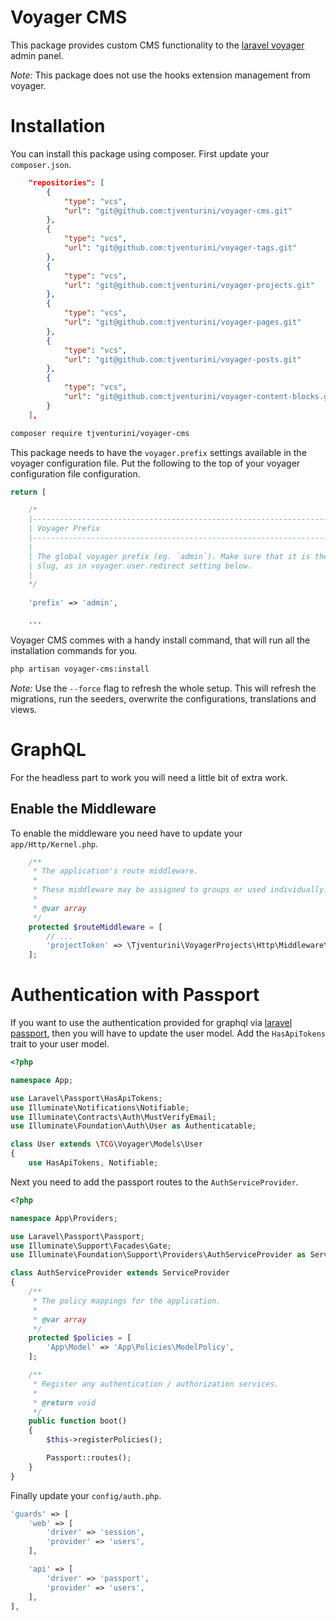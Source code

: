 # Voyager CMS

This package provides custom CMS functionality to the [laravel voyager](https://laravelvoyager.com) admin panel.

*Note:* This package does not use the hooks extension management from voyager.

# Installation

You can install this package using composer. First update your `composer.json`.

```json
    "repositories": [
        {
            "type": "vcs",
            "url": "git@github.com:tjventurini/voyager-cms.git"
        },
        {
            "type": "vcs",
            "url": "git@github.com:tjventurini/voyager-tags.git"
        },
        {
            "type": "vcs",
            "url": "git@github.com:tjventurini/voyager-projects.git"
        },
        {
            "type": "vcs",
            "url": "git@github.com:tjventurini/voyager-pages.git"
        },
        {
            "type": "vcs",
            "url": "git@github.com:tjventurini/voyager-posts.git"
        },
        {
            "type": "vcs",
            "url": "git@github.com:tjventurini/voyager-content-blocks.git"
        }
    ],
```

```bash
composer require tjventurini/voyager-cms 
```

This package needs to have the `voyager.prefix` settings available in the voyager configuration file. Put the following to the top of your voyager configuration file configuration.

```php
return [

    /*
    |--------------------------------------------------------------------------
    | Voyager Prefix
    |--------------------------------------------------------------------------
    |
    | The global voyager prefix (eg. `admin`). Make sure that it is the same
    | slug, as in voyager.user.redirect setting below.
    |
    */
    
    'prefix' => 'admin',

    ...
```

Voyager CMS commes with a handy install command, that will run all the installation commands for you.

```bash
php artisan voyager-cms:install
```

*Note:* Use the `--force` flag to refresh the whole setup. This will refresh the migrations, run the seeders, overwrite the configurations, translations and views.

# GraphQL

For the headless part to work you will need a little bit of extra work.

## Enable the Middleware

To enable the middleware you need have to update your `app/Http/Kernel.php`.

```php
    /**
     * The application's route middleware.
     *
     * These middleware may be assigned to groups or used individually.
     *
     * @var array
     */
    protected $routeMiddleware = [
        // ...
        'projectToken' => \Tjventurini\VoyagerProjects\Http\Middleware\VerifyProjectToken::class,
    ];
```

# Authentication with Passport

If you want to use the authentication provided for graphql via [laravel passport](https://laravel.com/docs/5.8/passport), then you will have to update the user model. Add the `HasApiTokens` trait to your user model.

```php
<?php

namespace App;

use Laravel\Passport\HasApiTokens;
use Illuminate\Notifications\Notifiable;
use Illuminate\Contracts\Auth\MustVerifyEmail;
use Illuminate\Foundation\Auth\User as Authenticatable;

class User extends \TCG\Voyager\Models\User
{
    use HasApiTokens, Notifiable;
```

Next you need to add the passport routes to the `AuthServiceProvider`.


```php
<?php

namespace App\Providers;

use Laravel\Passport\Passport;
use Illuminate\Support\Facades\Gate;
use Illuminate\Foundation\Support\Providers\AuthServiceProvider as ServiceProvider;

class AuthServiceProvider extends ServiceProvider
{
    /**
     * The policy mappings for the application.
     *
     * @var array
     */
    protected $policies = [
        'App\Model' => 'App\Policies\ModelPolicy',
    ];

    /**
     * Register any authentication / authorization services.
     *
     * @return void
     */
    public function boot()
    {
        $this->registerPolicies();

        Passport::routes();
    }
}
```

Finally update your `config/auth.php`.

```php
'guards' => [
    'web' => [
        'driver' => 'session',
        'provider' => 'users',
    ],

    'api' => [
        'driver' => 'passport',
        'provider' => 'users',
    ],
],
```